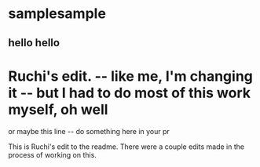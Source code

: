 # samplesample

## hello hello

# Ruchi's edit. -- like me, I'm changing it -- but I had to do most of this work myself, oh well


or maybe this line -- do something here in your pr

This is Ruchi's edit to the readme. There were a couple edits made in the process of working on this.
